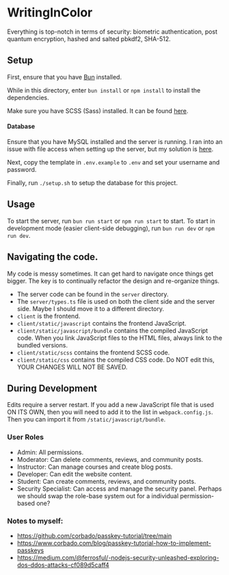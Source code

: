 # WritingInColor

Everything is top-notch in terms of security: biometric authentication, post quantum encryption, hashed and salted pbkdf2, SHA-512.

## Setup

First, ensure that you have [Bun](https://bun.sh/) installed.

While in this directory, enter `bun install` or `npm install` to install the dependencies.

Make sure you have SCSS (Sass) installed. It can be found [here](https://github.com/sass/dart-sass/releases/latest).

#### Database

Ensure that you have MySQL installed and the server is running.
I ran into an issue with file access when setting up the server, but my solution is [here](https://stackoverflow.com/questions/53242775/mysql-server-instance-8-0-13-automatically-turned-off-and-on-randomly/78618450#78618450).

Next, copy the template in `.env.example` to `.env` and set your username and password.

Finally, run `./setup.sh` to setup the database for this project.

## Usage

To start the server, run `bun run start` or `npm run start` to start.
To start in development mode (easier client-side debugging), run `bun run dev` or `npm run dev`.

## Navigating the code.

My code is messy sometimes. It can get hard to navigate once things get bigger. The key is to continually refactor the design and re-organize things.

- The server code can be found in the `server` directory.
- The `server/types.ts` file is used on both the client side and the server side. Maybe I should move it to a different directory.
- `client` is the frontend.
- `client/static/javascript` contains the frontend JavaScript.
- `client/static/javascript/bundle` contains the compiled JavaScript code. When you link JavaScript files to the HTML files, always link to the bundled versions.
- `client/static/scss` contains the frontend SCSS code.
- `client/static/css` contains the compiled CSS code. Do NOT edit this, YOUR CHANGES WILL NOT BE SAVED.

## During Development

Edits require a server restart.
If you add a new JavaScript file that is used ON ITS OWN, then you will need to add it to the list in `webpack.config.js`. Then you can import it from `/static/javascript/bundle`.

### User Roles

- Admin: All permissions.
- Moderator: Can delete comments, reviews, and community posts.
- Instructor: Can manage courses and create blog posts.
- Developer: Can edit the website content.
- Student: Can create comments, reviews, and community posts.
- Security Specialist: Can access and manage the security panel.
  Perhaps we should swap the role-base system out for a individual permission-based one?

### Notes to myself:

- <https://github.com/corbado/passkey-tutorial/tree/main>
- <https://www.corbado.com/blog/passkey-tutorial-how-to-implement-passkeys>
- <https://medium.com/@ferrosful/-nodejs-security-unleashed-exploring-dos-ddos-attacks-cf089d5caff4>
